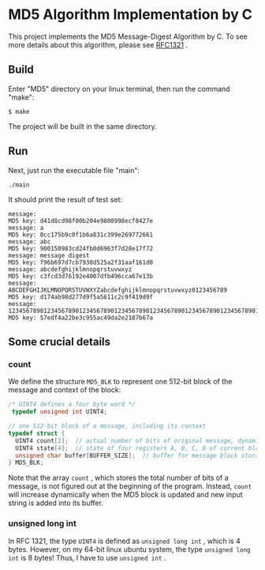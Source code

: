 # MD5 Algorithm Implementation by C

This project implements the MD5 Message-Digest Algorithm by C. To see more details about this algorithm, please see [RFC1321](https://www.rfc-editor.org/rfc/rfc1321.txt) .

## Build

Enter "MD5" directory on your linux terminal, then run the command "make":

```shell
$ make
```

The project will be built in the same directory. 

## Run

Next, just run the executable file "main":

```
./main
```

It should print the result of test set:

```shell
message: 
MD5 key: d41d8cd98f00b204e9800998ecf8427e
message: a
MD5 key: 0cc175b9c0f1b6a831c399e269772661
message: abc
MD5 key: 900150983cd24fb0d6963f7d28e17f72
message: message digest
MD5 key: f96b697d7cb7938d525a2f31aaf161d0
message: abcdefghijklmnopqrstuvwxyz
MD5 key: c3fcd3d76192e4007dfb496cca67e13b
message: ABCDEFGHIJKLMNOPQRSTUVWXYZabcdefghijklmnopqrstuvwxyz0123456789
MD5 key: d174ab98d277d9f5a5611c2c9f419d9f
message: 12345678901234567890123456789012345678901234567890123456789012345678901234567890
MD5 key: 57edf4a22be3c955ac49da2e2107b67a
```

## Some crucial details

### count

We define the structure `MD5_BLK` to represent one 512-bit block of the message and context of the block:

```c
/* UINT4 defines a four byte word */
 typedef unsigned int UINT4;

// one 512-bit block of a message, including its context
typedef struct {
  UINT4 count[2];  // actual number of bits of original message, dynamically increasing
  UINT4 state[4];  // state of four registers A, B, C, D of current block
  unsigned char buffer[BUFFER_SIZE];  // buffer for message block storage, totally 512 bits.
} MD5_BLK;
```

Note that the array `count` , which stores the total number of bits of a message, is not figured out at the beginning of the program. Instead, `count` will increase dynamically when the MD5 block is updated and new input string is added into its buffer.

### unsigned long int

In RFC 1321, the type `UINT4` is defined as `unsigned long int` , which is 4 bytes. However, on my 64-bit linux ubuntu system, the type `unsigned long int` is 8 bytes! Thus, I have to use `unsigned int` .  